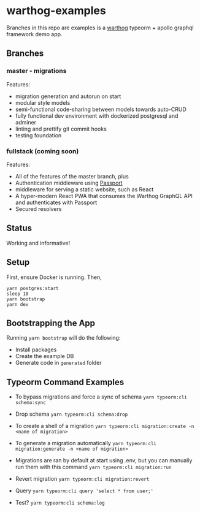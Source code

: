 # warthog-examples

Branches in this repo are examples is a [warthog](https://github.com/goldcaddy77/warthog) typeorm + apollo graphql framework demo app.

## Branches

### master - migrations

Features:
- migration generation and autorun on start
- modular style models
- semi-functional code-sharing between models towards auto-CRUD
- fully functional dev environment with dockerized postgresql and adminer
- linting and prettify git commit hooks
- testing foundation 

### fullstack (coming soon)

Features:
- All of the features of the master branch, plus
- Authentication middleware using [Passport](https://github.com/jaredhanson/passport)
- middleware for serving a static website, such as React
- A hyper-modern React PWA that consumes the Warthog GraphQL API and authenticates with Passport
- Secured resolvers

## Status

Working and informative!

## Setup

First, ensure Docker is running. Then,

```
yarn postgres:start
sleep 10
yarn bootstrap
yarn dev
```


## Bootstrapping the App

Running `yarn bootstrap` will do the following:

- Install packages
- Create the example DB
- Generate code in `generated` folder


## Typeorm Command Examples

- To bypass migrations and force a sync of schema
`yarn typeorm:cli schema:sync`

- Drop schema
`yarn typeorm:cli schema:drop`

- To create a shell of a migration
`yarn typeorm:cli migration:create -n <name of migration>`

- To generate a migration automatically
`yarn typeorm:cli migration:generate -n <name of migration>`

- Migrations are ran by default at start using .env, but you can manually run them with this command
`yarn typeorm:cli migration:run`

- Revert migration
`yarn typeorm:cli migration:revert`

- Query
`yarn typeorm:cli query 'select * from user;'`

- Test?
`yarn typeorm:cli schema:log`

